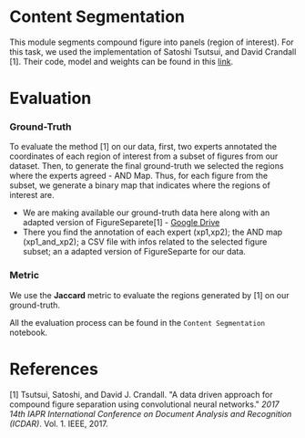 # Content Segmentation 

This module segments  compound figure into panels (region of interest). For this task, we used the implementation of Satoshi Tsutsui, and David Crandall [1]. Their code, model and weights can be found in this [link](https://github.com/apple2373/figure-separator). 

# Evaluation

### Ground-Truth

To evaluate the method [1] on our data, first, two experts annotated the coordinates of each region of interest from a subset of figures from our dataset. Then, to generate the final ground-truth we selected the regions where the experts agreed - AND Map. Thus, for each figure from the subset, we generate a binary map that indicates where the regions of interest are.

- We are making available our ground-truth data here along with an adapted version of FigureSeparete[1] - [Google Drive](https://drive.google.com/file/d/1PSrtJ5RK9Xy3mX0EBwR9ICz_ot8ytaSD/view?usp=sharing) 
- There you find the annotation of each expert (xp1,xp2); the AND map (xp1_and_xp2); a CSV file with infos related to the selected figure subset; an a adapted version of FigureSeparte for our data.

### Metric

We use the **Jaccard** metric to evaluate the regions generated by [1] on our ground-truth.

All the evaluation process can be found in the `Content Segmentation` notebook.

# References

[1] Tsutsui, Satoshi, and David J. Crandall. "A data driven approach for compound figure separation using convolutional neural networks." *2017 14th IAPR International Conference on Document Analysis and Recognition (ICDAR)*. Vol. 1. IEEE, 2017.
